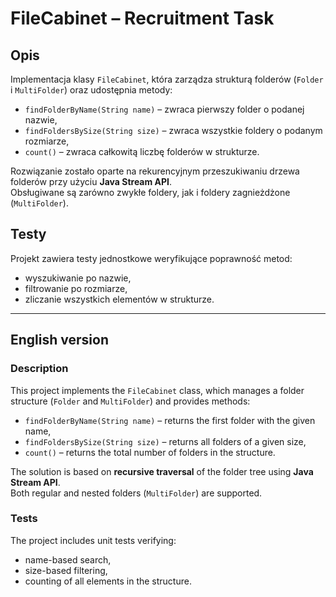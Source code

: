 # FileCabinet – Recruitment Task

## Opis
Implementacja klasy `FileCabinet`, która zarządza strukturą folderów (`Folder` i `MultiFolder`) oraz udostępnia metody:
- `findFolderByName(String name)` – zwraca pierwszy folder o podanej nazwie,  
- `findFoldersBySize(String size)` – zwraca wszystkie foldery o podanym rozmiarze,  
- `count()` – zwraca całkowitą liczbę folderów w strukturze.  

Rozwiązanie zostało oparte na rekurencyjnym przeszukiwaniu drzewa folderów przy użyciu **Java Stream API**.  
Obsługiwane są zarówno zwykłe foldery, jak i foldery zagnieżdżone (`MultiFolder`).  

## Testy
Projekt zawiera testy jednostkowe weryfikujące poprawność metod:  
- wyszukiwanie po nazwie,  
- filtrowanie po rozmiarze,  
- zliczanie wszystkich elementów w strukturze.  

---

## English version

### Description
This project implements the `FileCabinet` class, which manages a folder structure (`Folder` and `MultiFolder`) and provides methods:
- `findFolderByName(String name)` – returns the first folder with the given name,  
- `findFoldersBySize(String size)` – returns all folders of a given size,  
- `count()` – returns the total number of folders in the structure.  

The solution is based on **recursive traversal** of the folder tree using **Java Stream API**.  
Both regular and nested folders (`MultiFolder`) are supported.  

### Tests
The project includes unit tests verifying:
- name-based search,  
- size-based filtering,  
- counting of all elements in the structure.  
